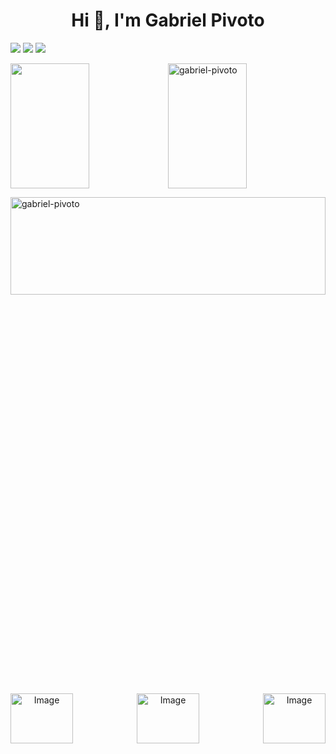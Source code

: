 <h1 align="center">Hi 👋, I'm Gabriel Pivoto</h1>
<p align="left">
<a href="https://www.linkedin.com/in/gabriel-pivoto-252027227/"><img src="https://img.shields.io/badge/LinkedIn-0077B5?style=for-the-badge&logo=linkedin&logoColor=white" /></a>
<a href="https://t.me/PivotoGabriel"><img src="https://img.shields.io/badge/Telegram-2CA5E0?style=for-the-badge&logo=telegram&logoColor=white" /></a>
<a href="mailto: gabrielspivoto@gmail.com">
<img src="https://img.shields.io/badge/Gmail-D14836?style=for-the-badge&logo=gmail&logoColor=white" />
</p>


<div style="display: flex;">
 <img  style="width: 50%; height: 200px; object-fit: contain;" src="https://github-readme-stats.vercel.app/api?username=gabriel-pivoto&show_icons=true&theme=dark&include_all_commits=true&count_private=true"/>
 <img style="width: 50%; height: 200px; object-fit: contain;"
  src="https://github-readme-streak-stats.herokuapp.com/?user=gabriel-pivoto&theme=dark" alt="gabriel-pivoto" >
</div>



<p><img  width="100% " height="20%" align="center"   src="https://github-readme-stats.vercel.app/api/top-langs?username=gabriel-pivoto&show_icons=true&locale=en&layout=compact&theme=dark" alt="gabriel-pivoto" width="100%" heigh="50%" /></p>  


<div align="center" style = "display: flex; justify-content: space-between; align-items: center;" >
<img src="https://user-images.githubusercontent.com/101808175/159580485-01e83ab9-f223-40ae-9599-ff5271d734b5.gif" alt="Image" height="80" width="100" >
<img src="https://user-images.githubusercontent.com/80757612/219874965-062cb734-3a6f-4b49-92af-67c2f53f9626.gif" alt="Image" height="80" width="100">
<img src="https://user-images.githubusercontent.com/80757612/219874286-ee42726c-9e48-4ec4-83b8-b18d7d7f6b59.png" alt="Image" height="80" width="100">


</div>
